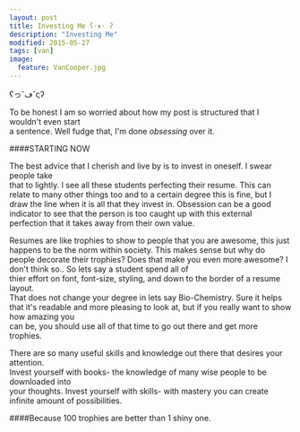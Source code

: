 ```yaml
---
layout: post
title: Investing Me ʕ·ᴥ· ʔ
description: "Investing Me"
modified: 2015-05-27
tags: [van]
image:
  feature: VanCooper.jpg
---
```


ʕっ˘ڡ˘ςʔ

To be honest I am so worried about how my post is structured that I wouldn't even start  
a sentence. Well fudge that, I'm done *obsessing* over it. 

####STARTING NOW  

The best advice that I cherish and live by is to invest in oneself. I swear people take   
that to lightly. I see all these students perfecting their resume. This can relate to many  other things too and to a certain degree this is fine, but I draw the line when it is all that they invest in. Obsession can be a good indicator to see that the person is too   caught up with this external perfection that it takes away from their own value.  

Resumes are like trophies to show to people that you are awesome, this just happens to be  the norm within society. This makes sense but why do people decorate their trophies? Does  that make you even more awesome? I don't think so.. So lets say a student spend all of  
thier effort on font, font-size, styling, and down to the border of a resume layout.  
That does not change your degree in lets say Bio-Chemistry. Sure it helps that it's  readable and more pleasing to look at, but if you really want to show how amazing you  
can be, you should use all of that time to go out there and get more trophies.  

There are so many useful skills and knowledge out there that desires your attention.  
Invest yourself with books- the knowledge of many wise people to be downloaded into  
your thoughts. Invest yourself with skills- with mastery you can create infinite amount of possibilities. 

####Because 100 trophies are better than 1 shiny one.
